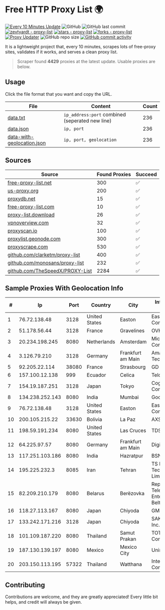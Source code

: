 
# Free HTTP Proxy List 🌍

[![Every 10 Minutes Update](https://github.com/mertguvencli/http-proxy-list/actions/workflows/main.yml/badge.svg?branch=main)](https://github.com/mertguvencli/http-proxy-list/actions/workflows/main.yml)
![GitHub](https://img.shields.io/github/license/mertguvencli/http-proxy-list)
![GitHub last commit](https://img.shields.io/github/last-commit/mertguvencli/http-proxy-list)
[![zevtyardt - proxy-list](https://img.shields.io/static/v1?label=zevtyardt&message=proxy-list&color=blue&logo=github)](https://github.com/zevtyardt/proxy-list "Go to GitHub repo")
[![stars - proxy-list](https://img.shields.io/github/stars/zevtyardt/proxy-list?style=social)](https://github.com/zevtyardt/proxy-list)
[![forks - proxy-list](https://img.shields.io/github/forks/zevtyardt/proxy-list?style=social)](https://github.com/zevtyardt/proxy-list)
[![Proxy Updater](https://github.com/zevtyardt/proxy-list/workflows/Proxy%20Updater/badge.svg)](https://github.com/zevtyardt/proxy-list/actions?query=workflow:"Proxy+Updater")
![GitHub repo size](https://img.shields.io/github/repo-size/zevtyardt/proxy-list)
[![GitHub commit activity](https://img.shields.io/github/commit-activity/m/zevtyardt/proxy-list?logo=commits)](https://github.com/zevtyardt/proxy-list/commits/main)

It is a lightweight project that, every 10 minutes, scrapes lots of free-proxy sites, validates if it works, and serves a clean proxy list.

> Scraper found **4429** proxies at the latest update. Usable proxies are below.

## Usage

Click the file format that you want and copy the URL.

|File|Content|Count|
|----|-------|-----|
|[data.txt](https://raw.githubusercontent.com/mertguvencli/http-proxy-list/main/proxy-list/data.txt)|`ip_address:port` combined (seperated new line)|236|
|[data.json](https://raw.githubusercontent.com/mertguvencli/http-proxy-list/main/proxy-list/data.json)|`ip, port`|236|
|[data-with-geolocation.json](https://raw.githubusercontent.com/mertguvencli/http-proxy-list/main/proxy-list/data-with-geolocation.json)|`ip, port, geolocation`|236|

## Sources

|Source|Found Proxies|Succeed|
|------|-------------|-------|
|[free-proxy-list.net](https://free-proxy-list.net)|300|✅|
|[us-proxy.org](https://www.us-proxy.org)|200|✅|
|[proxydb.net](http://proxydb.net)|15|✅|
|[free-proxy-list.com](https://free-proxy-list.com/?page=&port=&type%5B%5D=http&type%5B%5D=https&up_time=0&search=Search)|10|✅|
|[proxy-list.download](https://www.proxy-list.download/HTTP)|26|✅|
|[vpnoverview.com](https://vpnoverview.com/privacy/anonymous-browsing/free-proxy-servers)|32|✅|
|[proxyscan.io](https://www.proxyscan.io)|100|✅|
|[proxylist.geonode.com](https://proxylist.geonode.com/api/proxy-list?limit=300&page=1&sort_by=lastChecked&sort_type=desc&protocols=http,https)|300|✅|
|[proxyscrape.com](https://api.proxyscrape.com/v2/?request=displayproxies&protocol=http&timeout=10000&country=all&ssl=all&anonymity=all)|530|✅|
|[github.com/clarketm/proxy-list](https://raw.githubusercontent.com/clarketm/proxy-list/master/proxy-list-raw.txt)|400|✅|
|[github.com/monosans/proxy-list](https://raw.githubusercontent.com/monosans/proxy-list/main/proxies/http.txt)|232|✅|
|[github.com/TheSpeedX/PROXY-List](https://raw.githubusercontent.com/TheSpeedX/PROXY-List/master/http.txt)|2284|✅|


## Sample Proxies With Geolocation Info

|#|Ip|Port|Country|City|Internet Service Provider|
|-|--|----|-------|----|-------------------------|
|1|76.72.138.48|3128|United States|Easton|Easton Utilities Commission|
|2|51.178.56.44|3128|France|Gravelines|OVH SAS|
|3|20.234.198.245|8080|Netherlands|Amsterdam|Microsoft Corporation|
|4|3.126.79.210|3128|Germany|Frankfurt am Main|Amazon Technologies Inc.|
|5|92.205.22.114|38080|France|Strasbourg|GD MASS Network|
|6|157.100.12.138|999|Ecuador|Celica|Telconet S.A|
|7|154.19.187.251|3128|Japan|Tokyo|Cogent Communications|
|8|134.238.252.143|8080|India|Mumbai|Google LLC|
|9|76.72.138.48|3128|United States|Easton|Easton Utilities Commission|
|10|200.105.215.22|33630|Bolivia|La Paz|AXS Bolivia S. A.|
|11|198.59.191.234|8080|United States|Las Cruces|TDS TELECOM|
|12|64.225.97.57|8080|Germany|Frankfurt am Main|DigitalOcean, LLC|
|13|117.251.103.186|8080|India|Hazratpur|BSNL Internet|
|14|195.225.232.3|8085|Iran|Tehran|TS Information Technology Limited|
|15|82.209.210.179|8080|Belarus|Berëzovka|Republican Unitary Telecommunication Enterprise Beltelecom|
|16|118.27.113.167|8080|Japan|Chiyoda|GMO Internet, Inc.|
|17|133.242.171.216|3128|Japan|Chiyoda|SAKURA Internet Inc.|
|18|101.109.187.220|8080|Thailand|Samut Prakan|TOT Public Company Limited|
|19|187.130.139.197|8080|Mexico|Mexico City|Uninet S.A. de C.V.|
|20|203.150.113.195|57322|Thailand|Watthana|Internet Thailand Company Ltd.|



## Contributing

Contributions are welcome, and they are greatly appreciated! Every
little bit helps, and credit will always be given.

